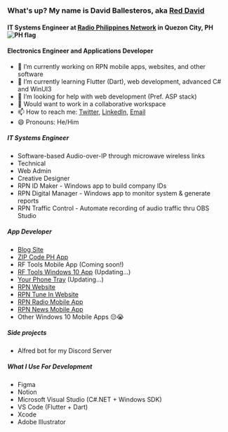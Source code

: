 ### What's up? My name is David Ballesteros, aka [Red David](https://reddavid.me)

#### IT Systems Engineer at [Radio Philippines Network](https://rpnradio.com) in Quezon City, PH ![PH flag](https://raw.githubusercontent.com/madebybowtie/FlagKit/master/Assets/PNG/PH.png)
#### Electronics Engineer and Applications Developer

- 🔭 I’m currently working on RPN mobile apps, websites, and other software
- 🌱 I’m currently learning Flutter (Dart), web development, advanced C# and WinUI3
- 🤔 I’m looking for help with web development (Pref. ASP stack)
- 🤝 Would want to work in a collaborative workspace
- 📫 How to reach me: [Twitter](https://twitter.com/reddvid/), [LinkedIn](https://linkedin.com/in/reddvid/), [Email](mailto:hi@reddavid.me)
- 😄 Pronouns: He/Him

##### IT Systems Engineer
- Software-based Audio-over-IP through microwave wireless links
- Technical
- Web Admin
- Creative Designer
- RPN ID Maker - Windows app to build company IDs
- RPN Digital Manager - Windows app to monitor system & generate reports
- RPN Traffic Control - Automate recording of audio traffic thru OBS Studio


##### App Developer
- [Blog Site](https://reddavid.me)
- [ZIP Code PH App](https://reddavid.me/zipcodeph-app/)
- RF Tools Mobile App (Coming soon!)
- [RF Tools Windows 10 App](https://www.microsoft.com/store/productid/9nblggh41btt) (Updating...)
- [Your Phone Tray](https://www.microsoft.com/store/productid/9P9F9D77ZB0N) (Updating...)
- [RPN Website](https://rpnradio.com)
- [RPN Tune In Website](https://tunein.rpnradio.com)
- [RPN Radio Mobile App](https://tunein.rpnradio.com/download)
- [RPN News Mobile App](https://play.google.com/store/apps/details?id=com.rpnradio.news&hl=en_US&gl=US)
- Other Windows 10 Mobile Apps 😔😭

##### Side projects
- Alfred bot for my Discord Server

##### What I Use For Development
- Figma
- Notion
- Microsoft Visual Studio (C#.NET + Windows SDK)
- VS Code (Flutter + Dart)
- Xcode
- Adobe Illustrator
